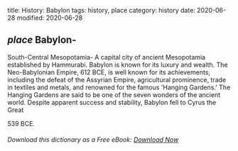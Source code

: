 title: History: Babylon
tags: history, place
category: history
date: 2020-06-28
modified: 2020-06-28

## _place_  Babylon-
South-Central Mesopotamia-
A capital city of ancient
Mesopotamia established by Hammurabi. Babylon is known for its luxury
and wealth.  The Neo-Babylonian Empire,   612 BCE,
 is well known
for its achievements, including the defeat of the Assyrian Empire,
agricultural prominence, trade in textiles and metals, and renowned
for the famous 'Hanging Gardens.'  The Hanging Gardens are said to be
one of the seven wonders of the ancient world.   Despite apparent
success and stability, Babylon fell to   Cyrus the Great

  539 BCE.


###### Download *this* dictionary as a Free eBook: [Download Now]({static}static/SerfHistoryDictionary.pdf)

